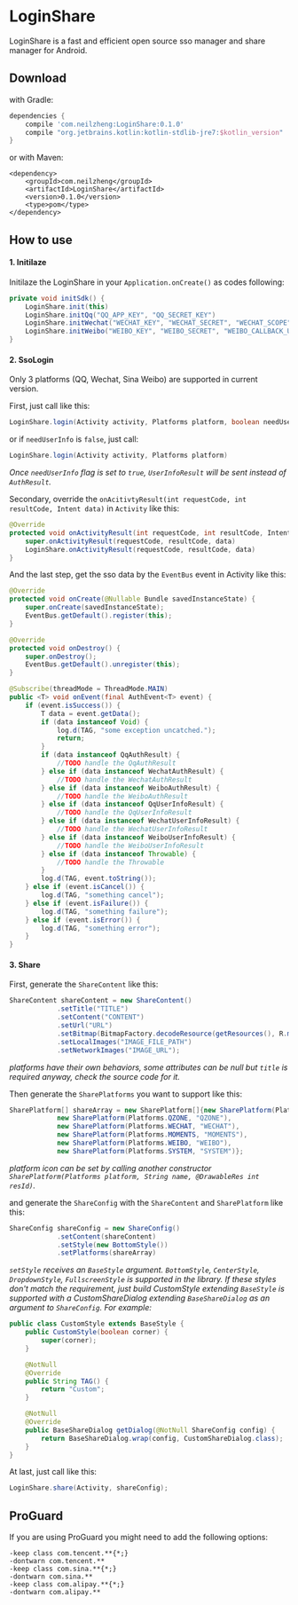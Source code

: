 # LoginShare

LoginShare is a fast and efficient open source sso manager and share manager for Android.

## Download

with Gradle:

```groovy
dependencies {
    compile 'com.neilzheng:LoginShare:0.1.0'
    compile "org.jetbrains.kotlin:kotlin-stdlib-jre7:$kotlin_version"
}
```

or with Maven:

```
<dependency>
    <groupId>com.neilzheng</groupId>
    <artifactId>LoginShare</artifactId>
    <version>0.1.0</version>
    <type>pom</type>
</dependency>
```

## How to use

#### 1. Initilaze

Initilaze the LoginShare in your `Application.onCreate()` as codes following:
  
```java
private void initSdk() {
    LoginShare.init(this)
    LoginShare.initQq("QQ_APP_KEY", "QQ_SECRET_KEY")
    LoginShare.initWechat("WECHAT_KEY", "WECHAT_SECRET", "WECHAT_SCOPE", "WECHAT_STATE")
    LoginShare.initWeibo("WEIBO_KEY", "WEIBO_SECRET", "WEIBO_CALLBACK_URL", "WEIBO_SCOPE")
}
```

#### 2. SsoLogin

Only 3 platforms (QQ, Wechat, Sina Weibo) are supported in current version. 

First, just call like this:

```java
LoginShare.login(Activity activity, Platforms platform, boolean needUserInfo)
```

or if `needUserInfo` is `false`, just call:

```java
LoginShare.login(Activity activity, Platforms platform)
```

*Once `needUserInfo` flag is set to `true`, `UserInfoResult` will be sent instead of `AuthResult`.*

Secondary, override the `onAcitivtyResult(int requestCode, int resultCode, Intent data)` in `Activity` like this:

```java
@Override
protected void onActivityResult(int requestCode, int resultCode, Intent data) {
    super.onActivityResult(requestCode, resultCode, data)
    LoginShare.onActivityResult(requestCode, resultCode, data)
}
```

And the last step, get the sso data by the `EventBus` event in Activity like this:

```java
@Override
protected void onCreate(@Nullable Bundle savedInstanceState) {
    super.onCreate(savedInstanceState);
    EventBus.getDefault().register(this);
}

@Override
protected void onDestroy() {
    super.onDestroy();
    EventBus.getDefault().unregister(this);
}

@Subscribe(threadMode = ThreadMode.MAIN)
public <T> void onEvent(final AuthEvent<T> event) {
    if (event.isSuccess()) {
        T data = event.getData();
        if (data instanceof Void) {
            log.d(TAG, "some exception uncatched.");
            return;
        }
        if (data instanceof QqAuthResult) {
            //TODO handle the QqAuthResult
        } else if (data instanceof WechatAuthResult) {
            //TODO handle the WechatAuthResult
        } else if (data instanceof WeiboAuthResult) {
            //TODO handle the WeiboAuthResult
        } else if (data instanceof QqUserInfoResult) {
            //TODO handle the QqUserInfoResult
        } else if (data instanceof WechatUserInfoResult) {
            //TODO handle the WechatUserInfoResult
        } else if (data instanceof WeiboUserInfoResult) {
            //TODO handle the WeiboUserInfoResult
        } else if (data instanceof Throwable) {
            //TODO handle the Throwable
        }
        log.d(TAG, event.toString());
    } else if (event.isCancel()) {
        log.d(TAG, "something cancel");
    } else if (event.isFailure()) {
        log.d(TAG, "something failure");
    } else if (event.isError()) {
        log.d(TAG, "something error");
    }
}
```

#### 3. Share

First, generate the `ShareContent` like this:

```java
ShareContent shareContent = new ShareContent()
            .setTitle("TITLE")
            .setContent("CONTENT")
            .setUrl("URL")
            .setBitmap(BitmapFactory.decodeResource(getResources(), R.mipmap.ic_launcher))
            .setLocalImages("IMAGE_FILE_PATH")
            .setNetworkImages("IMAGE_URL");
```

*platforms have their own behaviors, some attributes can be null but `title` is required anyway, check the source code for it.*

Then generate the `SharePlatforms` you want to support like this:

```java
SharePlatform[] shareArray = new SharePlatform[]{new SharePlatform(Platforms.QQ, "QQ"),
            new SharePlatform(Platforms.QZONE, "QZONE"),
            new SharePlatform(Platforms.WECHAT, "WECHAT"),
            new SharePlatform(Platforms.MOMENTS, "MOMENTS"),
            new SharePlatform(Platforms.WEIBO, "WEIBO"),
            new SharePlatform(Platforms.SYSTEM, "SYSTEM")};
```

*platform icon can be set by calling another constructor `SharePlatform(Platforms platform, String name, @DrawableRes int resId)`.*

and generate the `ShareConfig` with the `ShareContent` and `SharePlatform` like this:

```java
ShareConfig shareConfig = new ShareConfig()
            .setContent(shareContent)
            .setStyle(new BottomStyle())
            .setPlatforms(shareArray)
```

*`setStyle` receives an `BaseStyle` argument. `BottomStyle`, `CenterStyle`, `DropdownStyle`, `FullscreenStyle` is
supported in the library. If these styles don't match the requirement, just build CustomStyle extending `BaseStyle` is supported with a CustomShareDialog extending `BaseShareDialog` as an argument to `ShareConfig`. For example:*

```java
public class CustomStyle extends BaseStyle {
    public CustomStyle(boolean corner) {
        super(corner);
    }

    @NotNull
    @Override
    public String TAG() {
        return "Custom";
    }

    @NotNull
    @Override
    public BaseShareDialog getDialog(@NotNull ShareConfig config) {
        return BaseShareDialog.wrap(config, CustomShareDialog.class);
    }
}


```

At last, just call like this:

```java
LoginShare.share(Activity, shareConfig);
``` 


## ProGuard

If you are using ProGuard you might need to add the following options:

```
-keep class com.tencent.**{*;}
-dontwarn com.tencent.**
-keep class com.sina.**{*;}
-dontwarn com.sina.**
-keep class com.alipay.**{*;}
-dontwarn com.alipay.**
```
